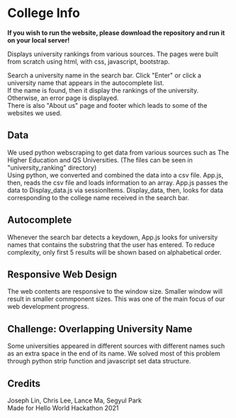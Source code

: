 # College Info
**If you wish to run the website, please download the repository and run it on your local server!**

Displays university rankings from various sources.
The pages were built from scratch using html, with css, javascript, bootstrap. <br/>

Search a university name in the search bar. Click "Enter" or click a university name that appears in the autocomplete list.<br />
If the name is found, then it display the rankings of the university. Otherwise, an error page is displayed. <br />
There is also "About us" page and footer which leads to some of the websites we used.

## Data
We used python webscraping to get data from various sources such as The Higher Education and QS Universities. (The files can be seen in "university_ranking" directory) <br />
Using python, we converted and combined the data into a csv file.
App.js, then, reads the csv file and loads information to an array.
App.js passes the data to Display_data.js via sessionItems. 
Display_data, then, looks for data corresponding to the college name received in the search bar.

## Autocomplete
Whenever the search bar detects a keydown, App.js looks for university names that contains the substring that the user has entered.
To reduce complexity, only first 5 results will be shown based on alphabetical order.

## Responsive Web Design
The web contents are responsive to the window size. Smaller window will result in smaller commponent sizes. 
This was one of the main focus of our web development progress.

## Challenge: Overlapping University Name
Some universities appeared in different sources with different names such as an extra space in the end of its name.
We solved most of this problem through python strip function and javascript set data structure.

## Credits
Joseph Lin, Chris Lee, Lance Ma, Segyul Park <br/>
Made for Hello World Hackathon 2021

